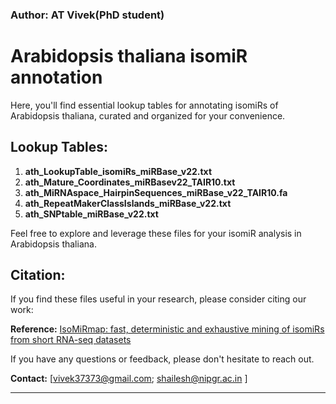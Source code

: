 ### **Author: AT Vivek(PhD student)**

# Arabidopsis thaliana isomiR annotation

 Here, you'll find essential lookup tables for annotating isomiRs of Arabidopsis thaliana, curated and organized for your convenience.

## Lookup Tables:

1. **ath_LookupTable_isomiRs_miRBase_v22.txt**
2. **ath_Mature_Coordinates_miRBasev22_TAIR10.txt**
3. **ath_MiRNAspace_HairpinSequences_miRBase_v22_TAIR10.fa**
4. **ath_RepeatMakerClassIslands_miRBase_v22.txt**
5. **ath_SNPtable_miRBase_v22.txt**

Feel free to explore and leverage these files for your isomiR analysis in Arabidopsis thaliana.

## Citation:

If you find these files useful in your research, please consider citing our work:


**Reference:**
[IsoMiRmap: fast, deterministic and exhaustive mining of isomiRs from short RNA-seq datasets](https://academic.oup.com/bioinformatics/article/37/13/1828/6104842)


If you have any questions or feedback, please don't hesitate to reach out.

**Contact:**
[vivek37373@gmail.com; shailesh@nipgr.ac.in ]

---
